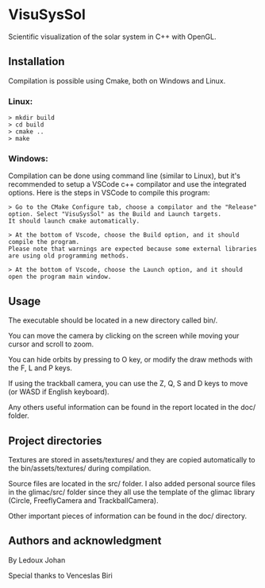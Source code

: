 # **VisuSysSol**
Scientific visualization of the solar system in C++ with OpenGL.

## **Installation**
Compilation is possible using Cmake, both on Windows and Linux.

### Linux:
```
> mkdir build
> cd build
> cmake ..
> make
```

### Windows:
Compilation can be done using command line (similar to Linux), but it's recommended to setup a VSCode c++ compilator and use the integrated options. Here is the steps in VSCode to compile this program:
```
> Go to the CMake Configure tab, choose a compilator and the "Release" option. Select "VisuSysSol" as the Build and Launch targets.
It should launch cmake automatically.

> At the bottom of Vscode, choose the Build option, and it should compile the program.
Please note that warnings are expected because some external libraries are using old programming methods.

> At the bottom of Vscode, choose the Launch option, and it should open the program main window.
```

## **Usage**
The executable should be located in a new directory called bin/.

You can move the camera by clicking on the screen while moving your cursor and scroll to zoom.

You can hide orbits by pressing to O key, or modify the draw methods with the F, L and P keys.

If using the trackball camera, you can use the Z, Q, S and D keys to move (or WASD if English keyboard).

Any others useful information can be found in the report located in the doc/ folder.

## **Project directories**
Textures are stored in assets/textures/ and they are copied automatically to the bin/assets/textures/ during compilation.

Source files are located in the src/ folder. I also added personal source files in the glimac/src/ folder since they all use the template of the glimac library (Circle, FreeflyCamera and TrackballCamera).

Other important pieces of information can be found in the doc/ directory.

## **Authors and acknowledgment**
By Ledoux Johan

Special thanks to Venceslas Biri
